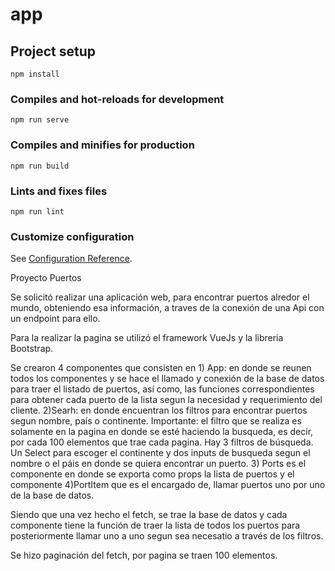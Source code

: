 # app

## Project setup
```
npm install
```

### Compiles and hot-reloads for development
```
npm run serve
```

### Compiles and minifies for production
```
npm run build
```

### Lints and fixes files
```
npm run lint
```

### Customize configuration
See [Configuration Reference](https://cli.vuejs.org/config/).

Proyecto Puertos 

Se solicitó realizar una aplicación web, para encontrar puertos alredor el mundo, obteniendo esa información,
 a traves de la conexión de una Api con un endpoint para ello. 

Para la realizar la pagina se utilizó el framework VueJs y la libreria Bootstrap.

Se crearon 4 componentes que consisten en 1) App: en donde se reunen todos los componentes y se hace el llamado y conexión 
de la base de datos para traer el listado de puertos, así como, las funciones correspondientes para obtener cada puerto 
de la lista segun la necesidad y requerimiento del cliente. 
2)Searh: en donde encuentran los filtros para encontrar puertos segun nombre, país o continente. 
Importante: el filtro que se realiza es solamente en la pagina en donde se esté haciendo la busqueda, es decir, 
por cada 100 elementos que trae cada pagina. 
Hay 3 filtros de búsqueda. Un Select para escoger el continente y dos 
inputs de busqueda segun el nombre o el páis en donde se quiera encontrar un puerto.
3) Ports es el componente en donde se exporta como props la lista de puertos y el componente 
4)PortItem que es el encargado de, llamar puertos uno por uno de la base de datos.

Siendo que una vez hecho el fetch, se trae la base de datos y cada componente tiene la función de traer 
la lista de todos los puertos para posteriormente llamar uno a uno segun sea necesatio a través de los filtros. 

Se hizo paginación del fetch, por pagina se traen 100 elementos.